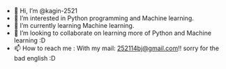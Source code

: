 - 👋 Hi, I’m @kagin-2521
- 👀 I’m interested in Python programming and Machine learning.
- 🌱 I’m currently learning Machine learning.
- 💞️ I’m looking to collaborate on learning more of Python and Machine learning :D
- 📫 How to reach me : With my mail: 252114bj@gmail.com!!
sorry for the bad english :D

<!---
kagin-2521/kagin-2521 is a ✨ special ✨ repository because its `README.md` (this file) appears on your GitHub profile.
You can click the Preview link to take a look at your changes.
--->
